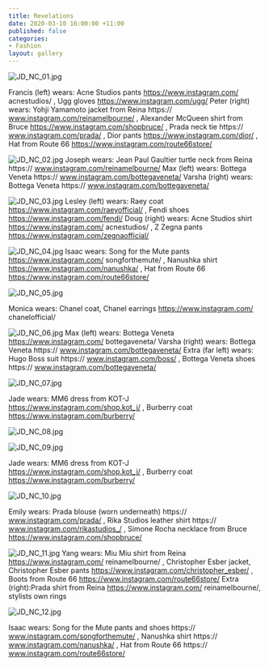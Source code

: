 ```yaml
---
title: Revelations
date: 2020-03-10 16:00:00 +11:00
published: false
categories:
- Fashion
layout: gallery
---
```


![JD_NC_01.jpg](/uploads/JD_NC_01.jpg)

Francis (left) wears: Acne Studios pants https://www.instagram.com/
acnestudios/ , Ugg gloves https://www.instagram.com/ugg/
Peter (right) wears: Yohji Yamamoto jacket from Reina https://
www.instagram.com/reinamelbourne/ , Alexander McQueen shirt from Bruce
https://www.instagram.com/shopbruce/ , Prada neck tie https://
www.instagram.com/prada/ , Dior pants https://www.instagram.com/dior/ , Hat
from Route 66 https://www.instagram.com/route66store/

![JD_NC_02.jpg](/uploads/JD_NC_02.jpg)
Joseph wears: Jean Paul Gaultier turtle neck from Reina https://
www.instagram.com/reinamelbourne/
Max (left) wears: Bottega Veneta https://
www.instagram.com/bottegaveneta/
Varsha (right) wears: Bottega Veneta https://
www.instagram.com/bottegaveneta/

![JD_NC_03.jpg](/uploads/JD_NC_03.jpg)
Lesley (left) wears: Raey coat https://www.instagram.com/raeyofficial/ , Fendi
shoes https://www.instagram.com/fendi/
Doug (right) wears: Acne Studios shirt https://www.instagram.com/
acnestudios/ , Z Zegna pants https://www.instagram.com/zegnaofficial/


![JD_NC_04.jpg](/uploads/JD_NC_04.jpg)
Isaac wears: Song for the Mute pants https://www.instagram.com/
songforthemute/ , Nanushka shirt https://www.instagram.com/nanushka/ ,
Hat from Route 66 https://www.instagram.com/route66store/


![JD_NC_05.jpg](/uploads/JD_NC_05.jpg)

Monica wears: Chanel coat, Chanel earrings https://www.instagram.com/
chanelofficial/

![JD_NC_06.jpg](/uploads/JD_NC_06.jpg)
Max (left) wears: Bottega Veneta https://www.instagram.com/
bottegaveneta/
Varsha (right) wears: Bottega Veneta https://
www.instagram.com/bottegaveneta/
Extra (far left) wears: Hugo Boss suit https://
www.instagram.com/boss/ , Bottega Veneta shoes https://
www.instagram.com/bottegaveneta/

![JD_NC_07.jpg](/uploads/JD_NC_07.jpg)

Jade wears: MM6 dress from KOT-J https://www.instagram.com/shop.kot_j/ ,
Burberry coat https://www.instagram.com/burberry/

![JD_NC_08.jpg](/uploads/JD_NC_08.jpg)



![JD_NC_09.jpg](/uploads/JD_NC_09.jpg)

Jade wears: MM6 dress from KOT-J https://www.instagram.com/shop.kot_j/ ,
Burberry coat https://www.instagram.com/burberry/

![JD_NC_10.jpg](/uploads/JD_NC_10.jpg)

Emily wears: Prada blouse (worn underneath) https://
www.instagram.com/prada/ , Rika Studios leather shirt https://
www.instagram.com/rikastudios_/ , Simone Rocha necklace from Bruce
https://www.instagram.com/shopbruce/

![JD_NC_11.jpg](/uploads/JD_NC_11.jpg)
Yang wears: Miu Miu shirt from Reina https://www.instagram.com/
reinamelbourne/ , Christopher Esber jacket, Christopher Esber pants
https://www.instagram.com/christopher_esber/ , Boots from Route 66
https://www.instagram.com/route66store/
Extra (right):Prada shirt from Reina https://www.instagram.com/
reinamelbourne/, stylists own rings


![JD_NC_12.jpg](/uploads/JD_NC_12.jpg)

Isaac wears: Song for the Mute pants and shoes https://
www.instagram.com/songforthemute/ , Nanushka shirt https://
www.instagram.com/nanushka/ , Hat from Route 66 https://
www.instagram.com/route66store/
